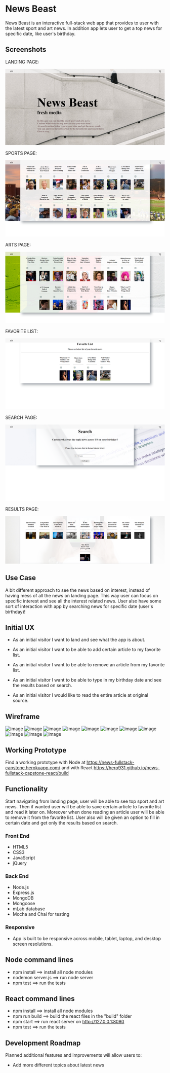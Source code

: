 # News Beast

News Beast is an interactive full-stack web app that provides to user with the latest sport and art news. In addition app lets user to get a top news for specific date, like user's birthday.

## Screenshots


LANDING PAGE:

![image](https://github.com/hero931/news-fullstack-capstone-react/blob/master/github-images/intro.png)


SPORTS PAGE:

![image](https://github.com/hero931/news-fullstack-capstone-react/blob/master/github-images/sports.png)


ARTS PAGE:

![image](https://github.com/hero931/news-fullstack-capstone-react/blob/master/github-images/art.png)


FAVORITE LIST:

![image](https://github.com/hero931/news-fullstack-capstone-react/blob/master/github-images/fav-list.png)


SEARCH PAGE:

![image](https://github.com/hero931/news-fullstack-capstone-react/blob/master/github-images/search.png)


RESULTS PAGE:

![image](https://github.com/hero931/news-fullstack-capstone-react/blob/master/github-images/results.png)

## Use Case
A bit different approach to see the news based on interest, instead of having mess of all the news on landing page. This way user can focus on specific interest and see all the interest related news. User also have some sort of interaction with app by searching news for specific date (user's birthday)!

## Initial UX

* As an initial visitor I want to land and see what the app is about.

* As an initial visitor I want to be able to add certain article to my favorite list.

* As an initial visitor I want to be able to remove an article from my favorite list.

* As an initial visitor I want to be able to type in my birthday date and see the results based on search.

* As an initial visitor I would like to read the entire article at original source.

## Wireframe

![image](https://user-images.githubusercontent.com/31460531/39335234-30c6b3e2-4980-11e8-9857-d9455eb37d3c.png)
![image](https://user-images.githubusercontent.com/31460531/39335314-7b976f38-4980-11e8-91f4-1f3dc0ee9212.png)
![image](https://user-images.githubusercontent.com/31460531/39335326-8a505c74-4980-11e8-838e-a55a0737499f.png)
![image](https://user-images.githubusercontent.com/31460531/39335341-98d0d2ec-4980-11e8-99a3-9c81c45970a9.png)
![image](https://user-images.githubusercontent.com/31460531/39335356-aabc7394-4980-11e8-8d94-758526547d35.png)
![image](https://user-images.githubusercontent.com/31460531/39335369-b91dd400-4980-11e8-9ace-89312a73f4c5.png)
![image](https://user-images.githubusercontent.com/31460531/39335383-c4fbda6a-4980-11e8-94e3-02544543429f.png)
![image](https://user-images.githubusercontent.com/31460531/39335395-d5b3ed02-4980-11e8-8b68-d362b8be1203.png)
![image](https://user-images.githubusercontent.com/31460531/39335410-e5434e20-4980-11e8-80b5-f4427c9db773.png)
![image](https://user-images.githubusercontent.com/31460531/39335417-f2db5ca8-4980-11e8-80cb-c97d7a1ad934.png)
![image](https://user-images.githubusercontent.com/31460531/39335427-ff7883be-4980-11e8-8bbc-bfc39a6164c0.png)


## Working Prototype
Find a working prototype with Node at https://news-fullstack-capstone.herokuapp.com/ and with React https://hero931.github.io/news-fullstack-capstone-react/build


## Functionality
Start navigating from landing page, user will be able to see top sport and art news. Then if wanted user will be able to save certain article to favorite list and read it later on. Moreover when done reading an article user will be able to remove it from the favorite list. User also will be given an option to fill in certain date and get only the results based on search.

### Front End
* HTML5
* CSS3
* JavaScript
* jQuery

### Back End
* Node.js
* Express.js
* MongoDB
* Mongoose
* mLab database
* Mocha and Chai for testing

### Responsive
* App is built to be responsive across mobile, tablet, laptop, and desktop screen resolutions.


## Node command lines
* npm install ==> install all node modules
* nodemon server.js ==> run node server
* npm test ==> run the tests

## React command lines
* npm install ==> install all node modules
* npm run build ==> build the react files in the "build" folder
* npm start ==> run react server on http://127.0.0.1:8080
* npm test ==> run the tests

## Development Roadmap
Planned additional features and improvements will allow users to:
* Add more different topics about latest news
